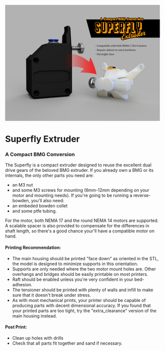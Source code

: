 ![superfly](images/superfly-front-page.jpg)

# Superfly Extruder
### A Compact BMG Conversion

The Superfly is a compact extruder designed to reuse the excellent dual drive gears of the beloved BMG extruder.
If you already own a BMG or its internals, the only other parts you need are:
- an M3 nut
- and some M3 screws for mounting (6mm-12mm depending on your motor and mounting needs).
If you're going to be running a reverse-bowden, you'll also need:
- an embeded bowden collet
- and some ptfe tubing.

For the motor, both NEMA 17 and the round NEMA 14 motors are supported. A scalable spacer is also provided to compensate for the differences in shaft length, so there's a good chance your'll have a compatible motor on hand.

#### Printing Recommendation:
- The main housing should be printed "face down" as oriented in the STL, the model is designed to minimize supports in this orientation.
- Supports are only needed where the two motor mount holes are. Other overhangs and bridges should be easily printable on most printers.
- Raft should be enabled unless you're very confident in your bed-adhesion.
- The tensioner should be printed with plenty of walls and infill to make sure that it doesn't break under stress.
- As with most mechanical prints, your printer should be capable of producing parts with decent dimensional accuracy. If you found that your printed parts are too tight, try the "extra_clearance" version of the main housing instead.

#### Post Print:
- Clean up holes with drills
- Check that all parts fit together and sand if necessary.
